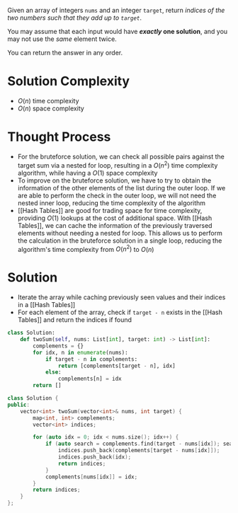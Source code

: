 Given an array of integers `nums` and an integer `target`, return _indices of the two numbers such that they add up to `target`_.

You may assume that each input would have **_exactly_ one solution**, and you may not use the _same_ element twice.

You can return the answer in any order.
# Solution Complexity
- $O(n)$ time complexity
- $O(n)$ space complexity
# Thought Process
- For the bruteforce solution, we can check all possible pairs against the target sum via a nested for loop, resulting in a $O(n^2)$ time complexity algorithm, while having a $O(1)$ space complexity
- To improve on the bruteforce solution, we have to try to obtain the information of the other elements of the list during the outer loop. If we are able to perform the check in the outer loop, we will not need the nested inner loop, reducing the time complexity of the algorithm
- [[Hash Tables]] are good for trading space for time complexity, providing $O(1)$ lookups at the cost of additional space. With [[Hash Tables]], we can cache the information of the previously traversed elements without needing a nested for loop. This allows us to perform the calculation in the bruteforce solution in a single loop, reducing the algorithm's time complexity from $O(n^2)$ to $O(n)$
# Solution
- Iterate the array while caching previously seen values and their indices in a [[Hash Tables]]
- For each element of the array, check if `target - n` exists in the [[Hash Tables]] and return the indices if found
```Python
class Solution:
    def twoSum(self, nums: List[int], target: int) -> List[int]:
	    complements = {}
		for idx, n in enumerate(nums):
			if target - n in complements:
				return [complements[target - n], idx]
			else:
				complements[n] = idx
		return []
```
```C++
class Solution {
public:
    vector<int> twoSum(vector<int>& nums, int target) {
        map<int, int> complements;
        vector<int> indices;

        for (auto idx = 0; idx < nums.size(); idx++) {
            if (auto search = complements.find(target - nums[idx]); search != complements.end()) {
                indices.push_back(complements[target - nums[idx]]);
                indices.push_back(idx);
                return indices;
            }
            complements[nums[idx]] = idx;
        }
        return indices;
    }
};
```
